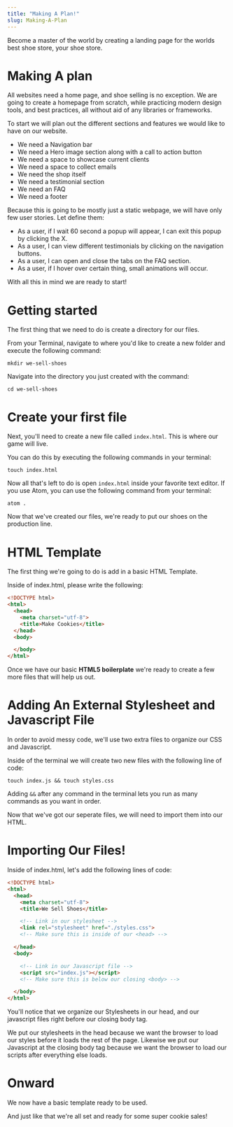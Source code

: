 ```yaml
---
title: "Making A Plan!"
slug: Making-A-Plan
---
```


Become a master of the world by creating a landing page for
the worlds best shoe store, your shoe store.

# Making A plan
All websites need a home page, and shoe selling is no exception. We are going to create a homepage from scratch, while practicing modern design tools, and best practices, all without aid of any libraries or frameworks.

To start we will plan out the different sections and features we would like to have on our website.

- We need a Navigation bar
- We need a Hero image section along with a call to action button   
- We need a space to showcase current clients
- We need a space to collect emails
- We need the shop itself
- We need a testimonial section
- We need an FAQ
- We need a footer

Because this is going to be mostly just a static webpage, we will have only few user stories. Let define them:

- As a user, if I wait 60 second a popup will appear, I can exit this popup by clicking the X.
- As a user, I can view different testimonials by clicking on the navigation buttons.
- As a user, I can open and close the tabs on the FAQ section.
- As a user, if I hover over certain thing, small animations will occur.

With all this in mind we are ready to start!  

# Getting started

The first thing that we need to do is create a directory for our files.

From your Terminal, navigate to where you'd like to create a new folder and execute the following command:

```
mkdir we-sell-shoes
```

Navigate into the directory you just created with the command:

```
cd we-sell-shoes
```

# Create your first file

Next, you'll need to create a new file called ```index.html```. This is where our game will live.

You can do this by executing the following commands in your terminal:
```
touch index.html
```

Now all that's left to do is open ```index.html``` inside your favorite text editor. If you use Atom, you can use the following command from your terminal:

```
atom .
```

Now that we've created our files, we're ready to put our shoes on the production line.

# HTML Template

The first thing we're going to do is add in a basic HTML Template.

Inside of index.html, please write the following:

```html
<!DOCTYPE html>
<html>
  <head>
    <meta charset="utf-8">
    <title>Make Cookies</title>
  </head>
  <body>

  </body>
</html>
```
Once we have our basic **HTML5 boilerplate** we're ready to create a few more files that will help us out.

# Adding An External Stylesheet and Javascript File

In order to avoid messy code, we'll use two extra files to organize our CSS and Javascript.

Inside of the terminal we will create two new files with the following line of code:

```
touch index.js && touch styles.css
```

Adding ```&&``` after any command in the terminal lets you run as many commands as you want in order.

Now that we've got our seperate files, we will need to import them into our HTML.

# Importing Our Files!

Inside of index.html, let's add the following lines of code:

```html
<!DOCTYPE html>
<html>
  <head>
    <meta charset="utf-8">
    <title>We Sell Shoes</title>

    <!-- Link in our stylesheet -->
    <link rel="stylesheet" href="./styles.css">
    <!-- Make sure this is inside of our <head> -->

  </head>
  <body>

    <!-- Link in our Javascript file -->
    <script src="index.js"></script>
    <!-- Make sure this is below our closing <body> -->

  </body>
</html>

```   

You'll notice that we organize our Stylesheets in our head, and our javascript files right before our closing body tag.

We put our stylesheets in the head because we want the browser to load our styles before it loads the rest of the page. Likewise we put our Javascript at the closing body tag because we want the browser to load our scripts after everything else loads.    

# Onward

We now have a basic template ready to be used.

And just like that we're all set and ready for some super cookie sales!
